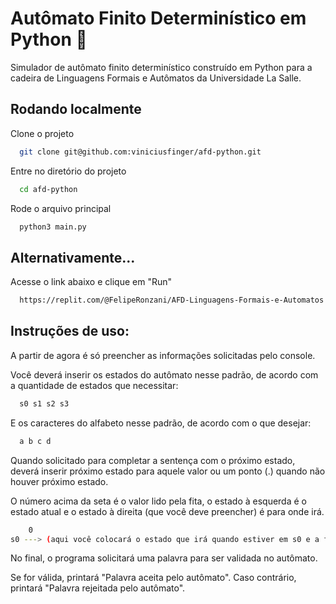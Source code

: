 
# Autômato Finito Determinístico em Python 🐍

Simulador de autômato finito determinístico construído em Python para a cadeira de Linguagens Formais e Autômatos da Universidade La Salle.


## Rodando localmente

Clone o projeto

```bash
  git clone git@github.com:viniciusfinger/afd-python.git
```

Entre no diretório do projeto

```bash
  cd afd-python
```

Rode o arquivo principal

```bash
  python3 main.py
```
## Alternativamente...

Acesse o link abaixo e clique em "Run"

```bash
  https://replit.com/@FelipeRonzani/AFD-Linguagens-Formais-e-Automatos
```
## Instruções de uso:

A partir de agora é só preencher as informações solicitadas pelo console.

Você deverá inserir os estados do autômato nesse padrão, de acordo com a quantidade de estados que necessitar:

```bash
  s0 s1 s2 s3
```

E os caracteres do alfabeto nesse padrão, de acordo com o que desejar:

```bash
  a b c d
```

Quando solicitado para completar a sentença com o próximo estado, deverá inserir próximo estado para aquele valor ou um ponto (.) quando não houver próximo estado.

O número acima da seta é o valor lido pela fita, o estado à esquerda é o estado atual e o estado à direita (que você deve preencher) é para onde irá.
```bash
    0
s0 ---> (aqui você colocará o estado que irá quando estiver em s0 e a fita ler 0, ou ponto (.) caso não haja transição)
```

No final, o programa solicitará uma palavra para ser validada no autômato. 

Se for válida, printará "Palavra aceita pelo autômato". Caso contrário, printará "Palavra rejeitada pelo autômato".
